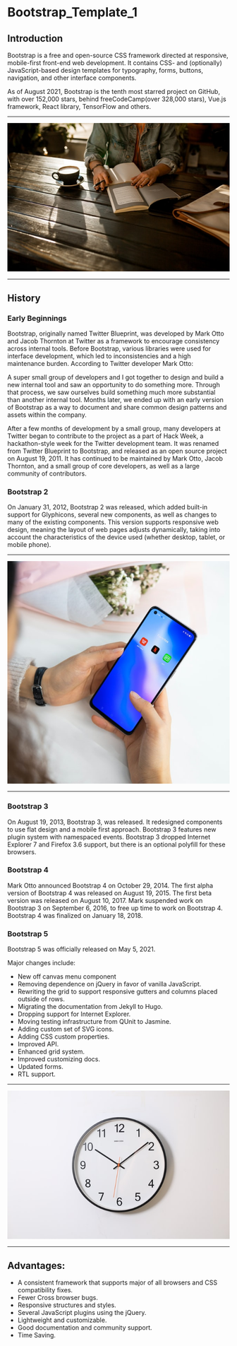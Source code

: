 # Bootstrap_Template_1

## Introduction

Bootstrap is a free and open-source CSS framework directed at responsive, mobile-first front-end web development. It contains CSS- and (optionally) JavaScript-based design templates for typography, forms, buttons, navigation, and other interface components.

As of August 2021, Bootstrap is the tenth most starred project on GitHub, with over 152,000 stars, behind freeCodeCamp(over 328,000 stars), Vue.js framework, React library, TensorFlow and others.

<hr>

<img src="https://github.com/yashksingh/Bootstrap_Template_1/blob/master/Wiki_Images/david-iskander-8hFiT80X-6o-unsplash.jpg">

<hr>

## History

### Early Beginnings

Bootstrap, originally named Twitter Blueprint, was developed by Mark Otto and Jacob Thornton at Twitter as a framework to encourage consistency across internal tools. Before Bootstrap, various libraries were used for interface development, which led to inconsistencies and a high maintenance burden. According to Twitter developer Mark Otto:

A super small group of developers and I got together to design and build a new internal tool and saw an opportunity to do something more. Through that process, we saw ourselves build something much more substantial than another internal tool. Months later, we ended up with an early version of Bootstrap as a way to document and share common design patterns and assets within the company.

After a few months of development by a small group, many developers at Twitter began to contribute to the project as a part of Hack Week, a hackathon-style week for the Twitter development team. It was renamed from Twitter Blueprint to Bootstrap, and released as an open source project on August 19, 2011. It has continued to be maintained by Mark Otto, Jacob Thornton, and a small group of core developers, as well as a large community of contributors.

### Bootstrap 2

On January 31, 2012, Bootstrap 2 was released, which added built-in support for Glyphicons, several new components, as well as changes to many of the existing components. This version supports responsive web design, meaning the layout of web pages adjusts dynamically, taking into account the characteristics of the device used (whether desktop, tablet, or mobile phone).

<hr>

<img src="https://github.com/yashksingh/Bootstrap_Template_1/blob/master/Wiki_Images/n-tho-duc-ZM3MQbrG6uE-unsplash.jpg">

<hr>

### Bootstrap 3

On August 19, 2013, Bootstrap 3, was released. It redesigned components to use flat design and a mobile first approach. Bootstrap 3 features new plugin system with namespaced events. Bootstrap 3 dropped Internet Explorer 7 and Firefox 3.6 support, but there is an optional polyfill for these browsers.

### Bootstrap 4

Mark Otto announced Bootstrap 4 on October 29, 2014. The first alpha version of Bootstrap 4 was released on August 19, 2015. The first beta version was released on August 10, 2017. Mark suspended work on Bootstrap 3 on September 6, 2016, to free up time to work on Bootstrap 4. Bootstrap 4 was finalized on January 18, 2018.

### Bootstrap 5

Bootstrap 5 was officially released on May 5, 2021.

Major changes include:

- New off canvas menu component
- Removing dependence on jQuery in favor of vanilla JavaScript.
- Rewriting the grid to support responsive gutters and columns placed outside of rows.
- Migrating the documentation from Jekyll to Hugo.
- Dropping support for Internet Explorer.
- Moving testing infrastructure from QUnit to Jasmine.
- Adding custom set of SVG icons.
- Adding CSS custom properties.
- Improved API.
- Enhanced grid system.
- Improved customizing docs.
- Updated forms.
- RTL support.

<hr>

<img src = "https://github.com/yashksingh/Bootstrap_Template_1/blob/master/Wiki_Images/ocean-ng-L0xOtAnv94Y-unsplash.jpg">

<hr>

## Advantages:

- A consistent framework that supports major of all browsers and CSS compatibility fixes.
- Fewer Cross browser bugs.
- Responsive structures and styles.
- Several JavaScript plugins using the jQuery.
- Lightweight and customizable.
- Good documentation and community support.
- Time Saving.




